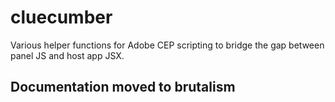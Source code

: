# cluecumber

Various helper functions for Adobe CEP scripting to bridge the gap between panel JS and host app JSX.

## Documentation moved to brutalism